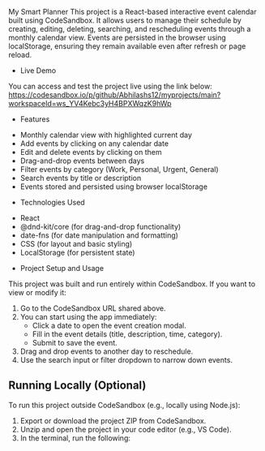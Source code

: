  My Smart Planner
This project is a React-based interactive event calendar built using CodeSandbox. It allows users to manage their schedule by creating, editing, deleting, searching, and rescheduling events through a monthly calendar view. Events are persisted in the browser using localStorage, ensuring they remain available even after refresh or page reload.

*  Live Demo

You can access and test the project live using the link below:
https://codesandbox.io/p/github/Abhilashs12/myprojects/main?workspaceId=ws_YV4Kebc3yH4BPXWqzK9hWp

* Features

- Monthly calendar view with highlighted current day
- Add events by clicking on any calendar date
- Edit and delete events by clicking on them
- Drag-and-drop events between days
- Filter events by category (Work, Personal, Urgent, General)
- Search events by title or description
- Events stored and persisted using browser localStorage



* Technologies Used

- React
- @dnd-kit/core (for drag-and-drop functionality)
- date-fns (for date manipulation and formatting)
- CSS (for layout and basic styling)
- LocalStorage (for persistent state)

* Project Setup and Usage

This project was built and run entirely within CodeSandbox. If you want to view or modify it:

1. Go to the CodeSandbox URL shared above.
2. You can start using the app immediately:
   - Click a date to open the event creation modal.
   - Fill in the event details (title, description, time, category).
   - Submit to save the event.
3. Drag and drop events to another day to reschedule.
4. Use the search input or filter dropdown to narrow down events.

## Running Locally (Optional)

To run this project outside CodeSandbox (e.g., locally using Node.js):

1. Export or download the project ZIP from CodeSandbox.
2. Unzip and open the project in your code editor (e.g., VS Code).
3. In the terminal, run the following:
